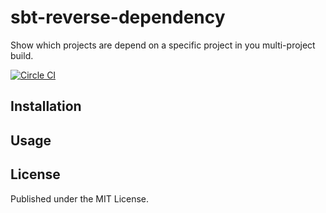 # sbt-reverse-dependency

Show which projects are depend on a specific project in you multi-project build.

[![Circle CI](https://circleci.com/gh/ocadaruma/sbt-reverse-dependency.svg?style=shield)](https://circleci.com/gh/ocadaruma/sbt-reverse-dependency)

## Installation

## Usage

## License

Published under the MIT License.
